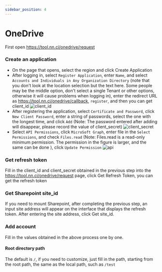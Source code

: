 ```yaml
---
sidebar_position: 4
---
```


# OneDrive

First open https://tool.nn.ci/onedrive/request

### Create an application
<!-- > If you use the international version of OneDrive, you can also choose to skip this step and use the default client provided. -->
- On the page that opens, select the region and click Create Application
- After logging in, select `Register Application`, enter `Name`, and select `Accounts and Individuals in Any Organization Directory` (note that you don't look at the location selection but the text here. Some people may be the middle option, don't select a single Tenant or other options, otherwise it will cause problems when logging in), enter the redirect URL as <https://tool.nn.ci/onedrive/callback>, `register`, and then you can get client_id
  ![client_id](https://store.heytapimage.com/cdo-portal/feedback/202111/24/998aa05659a10e87b3f2161d844263f8.png)
- After registering the application, select `Certificate and Password`, click `New Client Password`, enter a string of passwords, select the one with the longest time, and click `Add`
(Note: The password entered after adding will disappear, please record the value of client_secret)
  ![client_secret](https://store.heytapimage.com/cdo-portal/feedback/202111/24/a3c7b8fd2a6577ee62404ad054ebbe90.png)
- Select `API Permissions`, click `MicroSoft Graph`, enter file in the `Select Permissions`, and check `Files.read` (Note: Files.read is a read-only minimum permission. The permission in the figure is larger, and the same can be done ), click `Update Permission`
  ![api](https://store.heytapimage.com/cdo-portal/feedback/202111/24/15cf3a64994935cdda76185cc181fad1.png)
### Get refresh token
Fill in the client_id and client_secret obtained in the previous step into the https://tool.nn.ci/onedrive/request page, click Get Refresh Token, you can get the refresh token

### Get Sharepoint site_id
If you need to mount Sharepoint, after completing the previous step, an input site address will appear on the interface that displays the refresh token. After entering the site address, click Get site_id.
### Add account
Fill in the values ​​obtained in the above process one by one.
#### Root directory path
The default is `/`, if you need to customize, just fill in the path, starting from the root path, the same as the local path, such as `/test`